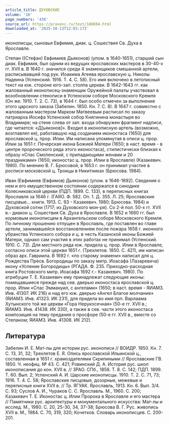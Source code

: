 ```yaml
---
article_title: ДУХОВСКИЕ
volume: '16'
page_numbers: '436'
source_url: https://pravenc.ru/text/180694.html
downloaded_at: '2025-10-13T12:03:17Z'
---
```


иконописцы, сыновья Евфимия, диак. ц. Сошествия Св. Духа в Ярославле.

Степан ((Стефан) Евфимиев Дьяконов) (упом. в 1640-1651), старший сын диак. Евфимия, был одним из ведущих ярославских мастеров в 30-40-х гг. XVII в. В 1640 г. значился среди 4 знаменщиков смешанной артели, расписывавшей под рук. Иоакима Агеева ярославскую ц. Николы Надеина (Успенский. 1916. Т. 4. С. 58). Его имя включено в летописный текст на юж. стороне юго-зап. столпа церкви. В 1642-1643 гг. как жалованный иконописец-знаменщик Оружейной палаты участвовал в возобновлении стенописи в Успенском соборе Московского Кремля (Он же. 1910. Т. 2. С. 73), в 1644 г. был особо отмечен за выполнение этого царского заказа (Забелин. 1850. Кн. 7. С. 8). В 1647 г. совместно с жалованным мастером Марком Матвеевым расписал по заказу патриарха Иосифа Успенский собор Княгинина монастыря во Владимире; на стене слева от зап. входа обнаружен фрагмент надписи, где читается: «Д[ьяконов]». Входил в иконописную артель (возможно, возглавлял ее), работавшую над созданием иконостаса (1650) для ярославской ц. прор. Илии. Им написана упомянутая в описи ц. прор. Илии за 1651 г. Печерская икона Божией Матери (1650; в наст. время - в центре пророческого ряда этого иконостаса), стилистически близкая к образу «Спас Смоленский, с припадающими женами и 20 праздниками» (1650; иконостас ц. прор. Илии в Ярославле) (Казакевич. 1980). По мнению В. Г. Брюсовой, в 1653 г. он принимал участие в росписи московской ц. Троицы в Никитниках (Брюсова. 1984).

Иван (Евфимиев (Евфимов) Дьяконов) (упом. в 1646-1692). Сведения о нем и его имущественном состоянии содержатся в синодике Колясниковской церкви (ПДП. 1899. С. 133), в переписных книгах Ярославля за 1646 г. (ГАЯО. Ф. 582. Оп. 1. Д. 355. Л. 25; Ярославские писцовые… книги. 1913. С. 93 - Казакевич. 1980; Брюсова. 1984) и Духовской сотни (1717; из Духовского мон-ря). Со 2-й пол. 50-х гг. XVII в.- диакон ц. Сошествия Св. Духа в Ярославле. В 1652 и 1660 гг. был кормовым иконописцем в Архангельском соборе Московского Кремля. По личному прошению отпущен в Ярославль, где поставлен во главе артели, занимавшейся восстановлением после пожара 1658 г. иконного убранства Успенского собора и ц. в честь Казанской иконы Божией Матери, однако сам участия в этих работах не принимал (Успенский. 1910. С. 73). Для местного ряда юж. придела ц. прор. Илии в Ярославле, согласно описи этой церкви 1651 г. (Трехлетов. 1850. С. 421), им написан образ арх. Гавриила. В 1692 г. «по старому знамени» написал для ц. Рождества Пресв. Богородицы по заказу митр. Иоасафа (Лазаревича) икону «Успение Богородицы» (РГАДА. Ф. 235. Приходно-расходная книга Ростовского митр. Иоасафа 1692 г.- Казакевич. 1980). По атрибуции Т. Е. Казакевич ему принадлежат следующие иконы: помещавшиеся прежде над сев. дверью иконостаса ярославской ц. прор. Илии «Спас Эммануил, с ангелами» (1650; в наст. время - ЯИАМЗ. Инв. 41307. ИК 216) и над его юж. дверью «Ангел Благое молчание» (ЯИАМЗ. Инв. 41323. ИК 231), для придела во имя прп. Варлаама Хутынского той же церкви «Гора Нерукосечная» (50-е гг. XVII в.; ЯИАМЗ. Инв. 41438. ИК 330), а также в сев. части этого иконостаса композиция на тему предания о просфоре (50-е гг. XVII в., вместе со Степаном; ЯИАМЗ. Инв. 41308. ИК 212).

## Литература

Забелин И. Е. Мат-лы для истории рус. иконописи // ВОИДР. 1850. Кн. 7. С. 13, 31, 32; Трехлетов Е. Я. Опись ярославской Ильинской ц., составленная в 1651 г. храмоздателями Скрипиными // Ярославские ГВ. 1850. Ч. неофиц. № 43. С. 421; Ровинский Д. А. История рус. школ иконописания до кон. XVII в. // ЗРАО. СПб., 1856. Т. 8. С. 142; ПДП. 1899. Т. 60. Вып. 2; Успенский А. И. Царские иконописцы. 1910. Т. 2. С. 71, 73; 1916. Т. 4. С. 58; Ярославские писцовые, дозорные, межевые и переписные книги XVII в. // Тр. ЯГУАК. Ярославль, 1913. Кн. 6. Вып. 3/4. С. 93; Суслов А. И., Чураков С. С. Ярославль. М., 1960. С. 200; Казакевич Т. Е. Иконостас ц. Илии Пророка в Ярославле и его мастера // Памятники рус. архитектуры и монументального искусства: Мат-лы и исслед. М., 1980. С. 20, 25-30, 34, 37-38; Брюсова В. Г. Рус. живопись XVII в. М., 1984. С. 70, 319, 320; Кочетков. Словарь иконописцев. С. 200-201.
